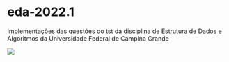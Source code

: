 # eda-2022.1

Implementações das questões do tst da disciplina de Estrutura de Dados e Algoritmos da Universidade Federal de Campina Grande

<img src="https://cdn.dribbble.com/users/2789762/screenshots/8630894/media/583b209224b027954cb6e8b9901cb731.gif">
